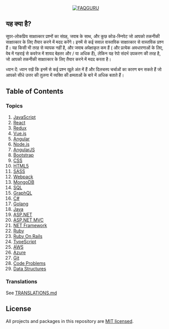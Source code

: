<div align="center">
  <a href="https://github.com/FAQGURU">
    <img src="./assets/readme.svg" alt="FAQGURU" />
  </a>
</div>

## यह क्या है?

सुपर-लोकप्रिय साक्षात्कार प्रश्नों का संग्रह, जवाब के साथ, और कुछ कोड-स्निपेट जो आपको तकनीकी साक्षात्कार के लिए तैयार करने में मदद करेंगे। इनमें से कई सवाल वास्तविक साक्षात्कार से वास्तविक प्रश्न हैं। यह किसी भी तरह से व्यापक नहीं है, और जवाब अपेक्षाकृत कम हैं ( और प्रत्येक अवधारणाओं के लिए, वेब में गहराई से कवरेज में शायद बेहतर और / या अधिक हैं), लेकिन यह रेपो संदर्भ उपकरण की तरह है, जो आपको तकनीकी साक्षात्कार के लिए तैयार करने में मदद करता है।

ध्यान दें: ध्यान रखें कि इनमें से कई प्रश्न खुले अंत में हैं और दिलचस्प चर्चाओं का कारण बन सकते हैं जो आपको सीधे उत्तर की तुलना में व्यक्ति की क्षमताओं के बारे में अधिक बताते हैं।

## Table of Contents

### Topics

1. [JavaScript](/topics/en/javascript.md)
1. [React](/topics/en/react.md)
1. [Redux](/topics/en/redux.md)
1. [Vue.js](/topics/en/vuejs.md)
1. [Angular](/topics/en/angular.md)
1. [Node.js](/topics/en/nodejs.md)
1. [AngularJS](/topics/en/angularjs.md)
1. [Bootstrap](/topics/en/bootstrap.md)
1. [CSS](/topics/en/css.md)
1. [HTML5](/topics/en/html5.md)
1. [SASS](/topics/en/sass.md)
1. [Webpack](/topics/en/webpack.md)
1. [MongoDB](/topics/en/mongodb.md)
1. [SQL](/topics/en/sql.md)
1. [GraphQL](/topics/en/graphql.md)
1. [C#](/topics/en/c.md)
1. [Golang](/topics/en/golang.md)
1. [Java](/topics/en/java.md)
1. [ASP.NET](/topics/en/asp.net.md)
1. [ASP.NET MVC](/topics/en/asp.net-mvc.md)
1. [NET Framework](/topics/en/net-framework.md)
1. [Ruby](/topics/en/ruby.md)
1. [Ruby On Rails](/topics/en/ruby-on-rails.md)
1. [TypeScript](/topics/en/typeScript.md)
1. [AWS](/topics/en/aws.md)
1. [Azure](/topics/en/azure.md)
1. [Git](/topics/en/git.md)
1. [Code Problems](/topics/en/code-problems.md)
1. [Data Structures](/topics/en/data-structures.md)

### Translations
See [TRANSLATIONS.md](TRANSLATIONS.md)


## License

All projects and packages in this repository are [MIT licensed](/LICENSE).
